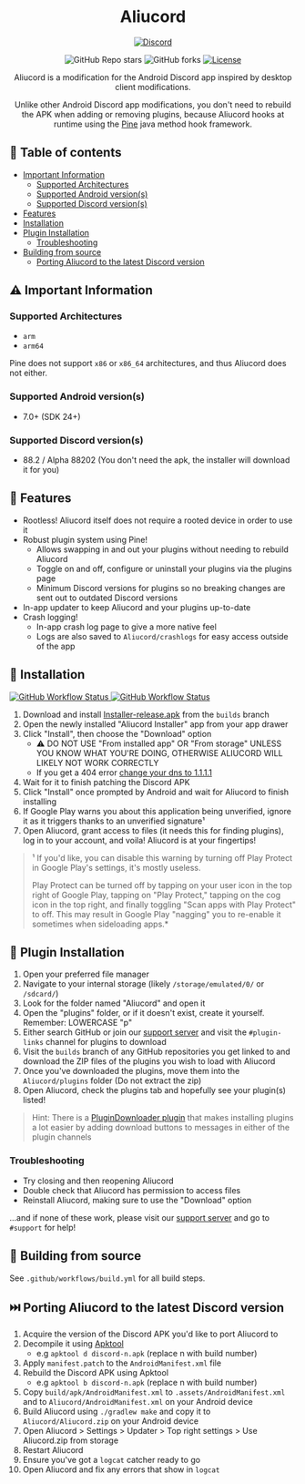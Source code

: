 <h1 align="center">Aliucord</h1>
<p align="center">
  <a href="https://discord.gg/EsNDvBaHVU">
    <img alt="Discord" src="https://img.shields.io/discord/811255666990907402?color=%2300C853&label=Support%20Server&logo=discord&logoColor=%2300C853&style=for-the-badge">
  </a>
</p>
<p align="center">
  <img alt="GitHub Repo stars" src="https://img.shields.io/github/stars/Aliucord/Aliucord?color=181717&logo=github&style=for-the-badge">
  <img alt="GitHub forks" src="https://img.shields.io/github/forks/Aliucord/Aliucord?color=181717&logo=github&style=for-the-badge">
  <a href="https://github.com/Aliucord/Aliucord/blob/main/LICENSE">
    <img alt="License" src="https://img.shields.io/badge/LICENSE-OSL--3.0-0099E5?style=for-the-badge">
  </a>
</p>

<p align="center">
Aliucord is a modification for the Android Discord app inspired by desktop client modifications.
</p>
<p align="center">
Unlike other Android Discord app modifications, you don't need to rebuild the APK when adding or removing plugins, because Aliucord hooks at runtime using the <a href="https://github.com/canyie/pine">Pine</a> java method hook framework.
</p>

## 📃 Table of contents

- [Important Information](#%EF%B8%8F-important-information)
  - [Supported Architectures](#supported-architectures)
  - [Supported Android version(s)](#supported-android-versions)
  - [Supported Discord version(s)](#supported-discord-versions)
- [Features](#-features)
- [Installation](#-installation)
- [Plugin Installation](#-plugin-installation)
  - [Troubleshooting](#troubleshooting)
- [Building from source](#-building-from-source)
  - [Porting Aliucord to the latest Discord version](#-porting-aliucord-to-the-latest-discord-version)

## ⚠️ Important Information

### Supported Architectures

- `arm`
- `arm64`

Pine does not support `x86` or `x86_64` architectures, and thus Aliucord does not either.

### Supported Android version(s)

- 7.0+ (SDK 24+)

### Supported Discord version(s)

- 88.2 / Alpha 88202 (You don't need the apk, the installer will download it for you)

## 🎨 Features

- Rootless! Aliucord itself does not require a rooted device in order to use it
- Robust plugin system using Pine!
    - Allows swapping in and out your plugins without needing to rebuild Aliucord
    - Toggle on and off, configure or uninstall your plugins via the plugins page
    - Minimum Discord versions for plugins so no breaking changes are sent out to outdated Discord versions
- In-app updater to keep Aliucord and your plugins up-to-date
- Crash logging!
    - In-app crash log page to give a more native feel
    - Logs are also saved to `Aliucord/crashlogs` for easy access outside of the app

## 📲 Installation

<a href="https://github.com/Aliucord/Aliucord/actions/workflows/build-installer.yml">
  <img alt="GitHub Workflow Status" src="https://img.shields.io/github/workflow/status/Aliucord/Aliucord/Build%20Installer?label=Installer%20Build&logo=githubactions&logoColor=white&style=flat-square">
</a>
<a href="https://github.com/Aliucord/Aliucord/actions/workflows/build.yml">
  <img alt="GitHub Workflow Status" src="https://img.shields.io/github/workflow/status/Aliucord/Aliucord/Build?label=App%20Build&logo=githubactions&logoColor=white&style=flat-square">
</a>

1. Download and install [Installer-release.apk](https://github.com/Aliucord/Aliucord/raw/builds/Installer-release.apk) from the `builds` branch
2. Open the newly installed "Aliucord Installer" app from your app drawer
3. Click "Install", then choose the "Download" option
    - ⚠️ DO NOT USE "From installed app" OR "From storage" UNLESS YOU KNOW WHAT YOU'RE DOING, OTHERWISE ALIUCORD WILL LIKELY NOT WORK CORRECTLY
    - If you get a 404 error [change your dns to 1.1.1.1](https://is.gd/aliucorddns)
4. Wait for it to finish patching the Discord APK
5. Click "Install" once prompted by Android and wait for Aliucord to finish installing
6. If Google Play warns you about this application being unverified, ignore it as it triggers thanks to an unverified signature¹
7. Open Aliucord, grant access to files (it needs this for finding plugins), log in to your account, and voila! Aliucord is at your fingertips!

> ¹ If you'd like, you can disable this warning by turning off Play Protect in Google Play's settings, it's mostly useless.
> 
> Play Protect can be turned off by tapping on your user icon in the top right of Google Play, tapping on "Play Protect," tapping on the cog icon in the top right, and finally toggling "Scan apps with Play Protect" to off. This may result in Google Play "nagging" you to re-enable it sometimes when sideloading apps.*


## 🔌 Plugin Installation

1. Open your preferred file manager
2. Navigate to your internal storage (likely `/storage/emulated/0/` or `/sdcard/`)
3. Look for the folder named "Aliucord" and open it
4. Open the "plugins" folder, or if it doesn't exist, create it yourself. Remember: LOWERCASE "p"
5. Either search GitHub or join our [support server](https://discord.gg/EsNDvBaHVU) and visit the `#plugin-links` channel for plugins to download
6. Visit the `builds` branch of any GitHub repositories you get linked to and download the ZIP files of the plugins you wish to load with Aliucord
7. Once you've downloaded the plugins, move them into the `Aliucord/plugins` folder (Do not extract the zip)
8. Open Aliucord, check the plugins tab and hopefully see your plugin(s) listed!

> Hint: There is a [PluginDownloader plugin](https://github.com/Vendicated/AliucordPlugins/blob/builds/PluginDownloader.zip?raw=true) that makes installing plugins a lot easier by adding download buttons to messages in either of the plugin channels


### Troubleshooting

- Try closing and then reopening Aliucord
- Double check that Aliucord has permission to access files
- Reinstall Aliucord, making sure to use the "Download" option

...and if none of these work, please visit our [support server](https://discord.gg/EsNDvBaHVU) and go to `#support` for help!


## 🧱 Building from source
See `.github/workflows/build.yml` for all build steps.

## ⏭️ Porting Aliucord to the latest Discord version

1. Acquire the version of the Discord APK you'd like to port Aliucord to
2. Decompile it using [Apktool](https://github.com/iBotPeaches/Apktool)
    - e.g `apktool d discord-n.apk` (replace n with build number)
3. Apply `manifest.patch` to the `AndroidManifest.xml` file
4. Rebuild the Discord APK using Apktool
    - e.g `apktool b discord-n.apk` (replace n with build number)
5. Copy `build/apk/AndroidManifest.xml` to `.assets/AndroidManifest.xml` and to `Aliucord/AndroidManifest.xml` on your Android device
6. Build Aliucord using `./gradlew make` and copy it to `Aliucord/Aliucord.zip` on your Android device
7. Open Aliucord > Settings > Updater > Top right settings > Use Aliucord.zip from storage
8. Restart Aliucord
9. Ensure you've got a `logcat` catcher ready to go
10. Open Aliucord and fix any errors that show in `logcat`
